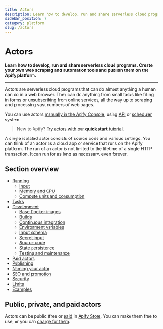 ```yaml
---
title: Actors
description: Learn how to develop, run and share serverless cloud programs. Create your own web scraping and automation tools and publish them on the Apify platform.
sidebar_position: 7
category: platform
slug: /actors
---
```


# Actors

**Learn how to develop, run and share serverless cloud programs. Create your own web scraping and automation tools and publish them on the Apify platform.**

---

Actors are serverless cloud programs that can do almost anything a human can do in a web browser. They can do anything from small tasks like filling in forms or unsubscribing from online services, all the way up to scraping and processing vast numbers of web pages.

You can use actors [manually in the Apify Console](https://console.apify.com/actors), using [API](/api/v2/) or [scheduler](../schedules.md) system.

> New to Apify? [Try actors with our **quick start** tutorial](../tutorials/quick_start.md).

A single isolated actor consists of source code and various settings. You can think of an actor as a cloud app or service that runs on the Apify platform. The run of an actor is not limited to the lifetime of a single HTTP transaction. It can run for as long as necessary, even forever.

## Section overview

* [Running](./running/index.md)
  * [Input](./running/input.md)
  * [Memory and CPU](./running/memory_and_cpu.md)
  * [Compute units and consumption](./running/compute_units.md)
* [Tasks](./tasks.md)
* [Development](./development/index.md)
  * [Base Docker images](./development/base_docker_images.md)
  * [Builds](./development/builds.md)
  * [Continuous integration](./development/continuous_integration.md)
  * [Environment variables](./development/environment_variables.md)
  * [Input schema](./development/input_schema.md)
  * [Secret input](./development/secret_input.md)
  * [Source code](./development/source_code.md)
  * [State persistence](./development/state_persistence.md)
  * [Testing and maintenance](./development/testing_and_maintenance.md)
* [Paid actors](./paid_actors.md)
* [Publishing](./publishing.md)
* [Naming your actor](https://developers.apify.com/academy/apify-platform/get-most-of-actors/naming-your-actor)
* [SEO and promotion](https://developers.apify.com/academy/apify-platform/get-most-of-actors/seo-and-promotion)
* [Security](./security.md)
* [Limits](./limits.md)
* [Examples](./examples.md)

## Public, private, and paid actors

Actors can be public (free or [paid](./paid_actors.md) in [Apify Store](https://apify.com/store). You can make them free to use, or you can [charge for them](https://blog.apify.com/make-regular-passive-income-developing-web-automation-actors-b0392278d085/).

